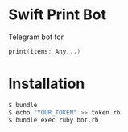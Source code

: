 # Swift Print Bot

Telegram bot for
```Swift
print(items: Any...)
```

# Installation

```sh
$ bundle
$ echo "YOUR_TOKEN" >> token.rb
$ bundle exec ruby bot.rb
```
